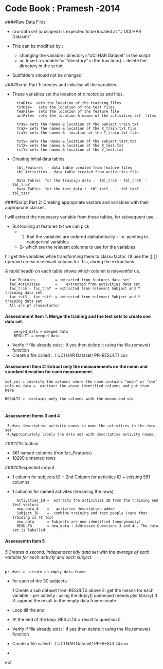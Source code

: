 Code Book :  Pramesh -2014
=====

####Raw Data Files:


* raw data set (unzipped) is expected to be located at "./ UCI HAR Dataset/"
* This can be modified by : 
   * changing the variable :   directory="UCI HAR Dataset" in the script
   * or, Insert a variable for "directory" in the function() + delete the directory in the script

* Subfolders should not be changed

####Script Part 1:  creates and initialise all the variables.


* These variables set the location of directories and files.     
 	      
        traDir=  sets the location of the training files
        tstDir=   sets the location of the test files    
        feaFile=  sets the location of the feature file
        actFile=  sets the location & names of the activities.txt  files
        
        traS= sets the names & location of the Subject_train.txt
        traX= sets the names & location of the X_train.txt file
        traY= sets the names &  location of the Y_train.txt file
        
        tstS= sets the names & location of the subject_test.txt
        tstX= sets the names & location of the X_test.txt
        tstY= sets the names & location of the Y_test.txt
        
* Creating initial data tables

        tbl_Features  - data table created from feature files
        tbl_Activities - data table created from activities file
        
        Data Tables  for the trainign data :  tbl_traS - tbl_traX  - tbl_traY          
        Data Tables  for the test data :  tbl_tstS   -  tbl_tstX  -  tbl_tstY


####Script Part 2:  Creating appropriate vectors and variables with their appropriate classes.

I will extract the necessary variable from these tables, for subsequent use.
* But looking at features.txt we can pick
    *  1. that the variables are ordered alphabetically - i.e. pointing to categorical variables.
    *  2- which are the relevant columns to use for the variables

I'll get the variables while transforming them to class=factor.
I`ll use the [[ ]] operand on each relevant column for this, during the extractions

A rapid head() on each table shows which column is relevantfor us.

      fac_Features         = extracted from features data set´
      fac_Activities       =    extracted from activities data set
      fac_traS - fac_traY  = extracted from relevant Subject and Y training data set
      fac_tstS - fac_tstY: = extracted from relevant Subject and Y training data set
      All are pf class=factor


#### Assessmnent Item 1. Merge the training and the test sets to create one data set.

        merged_data = merged data 
        RESULT1 = merged_data

  - Verify if file already exist  :  if yes then delete it using the file.remove() function
  - Create a file called :   ./ UCI HAR Dataset/ PR-RESULT1.csv       


#### Assessment Item 2: Extract only the measurements on the mean and standard deviation for each measurement.

    sel_col = identify the columns where the name contains "mean" or "std"
    cols_ms_data =  exctract the above identified columns and put them here
    
    RESULT2 =  contains only the columns with the means and std

#
#### Assessemnt Items 3 and 4
     3.Uses descriptive activity names to name the activities in the data set 
     4.Appropriately labels the data set with descriptive activity names. 

######situation
* 561 named columns (fron fac_Features)
* 10299 unnamed rows

######expected output
* 1 column for subjects  ID + 2nd Column for activities ID  + existing 561 columns
* 1 columns for named activites (renaming the rows)


        Activities_ID =  extracts the activities ID from the training and test vectors
        new_data_A    =   activites description added
        Subject_ID    =  combine training and test people (care that training is at top)
        new_data      = Subjects are now identified (anonymously)
        RESULT3       = new_data : Addresses Questions 3 and 4 . The data set is labelled


#### Assessemtn Item  5
###### 5.Creates a second, independent tidy data set with the average of each variable for each activity and each subject. 

    pr_dset =  create an empty data frame 

* for each of the 30 subjects:

  1 Create a sub dataset  from RESULT3 above
  2.	get the means for each variable - per activity : using the ddply() command (needs plyr library)
  3.	3.	append the result to the empty data frame create

* Loop till the end
* At the end of the loop .RESULT4 = result to question 5
* Verify if file already exist  :  if yes then delete it using the file.remove() function
* Create a file called :   ./ UCI HAR Dataset/ PR-RESULT4.csv       
* 

eof
